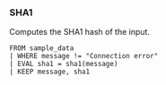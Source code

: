 <!--
This is generated by ESQL’s AbstractFunctionTestCase. Do no edit it. See ../README.md for how to regenerate it.
-->

### SHA1
Computes the SHA1 hash of the input.

```esql
FROM sample_data
| WHERE message != "Connection error"
| EVAL sha1 = sha1(message)
| KEEP message, sha1
```

